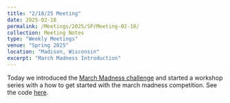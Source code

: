 ```yaml
---
title: "2/18/25 Meeting"
date: 2025-02-18
permalink: /Meetings/2025/SP/Meeting-02-18/
collection: Meeting Notes
type: "Weekly Meetings"
venue: "Spring 2025"
location: "Madison, Wisconsin"
excerpt: "March Madness Introduction"
---
```

Today we introduced the [March Madness challenge](/Challenge/2025/SP/MarchMadness) and started a workshop series with a how to get started with the march madness competition. See the code [here](https://github.com/wiscosac/wiscosac.github.io/blob/master/files/modelcode.R).
